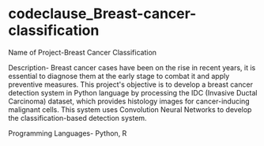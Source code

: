 # codeclause_Breast-cancer-classification


Name of Project-Breast Cancer Classification

Description- Breast cancer cases have been on the rise in recent years, it is essential to diagnose them at the early stage to combat it and apply preventive measures. This project's objective is to develop a breast cancer detection system in Python language by processing the IDC (Invasive Ductal Carcinoma) dataset, which provides histology images for cancer-inducing malignant cells. This system uses Convolution Neural Networks to develop the classification-based detection system.

Programming Languages- Python, R
